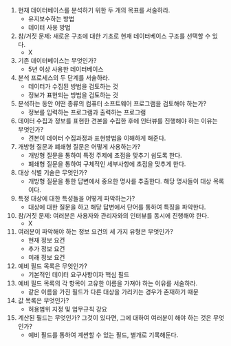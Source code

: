 1. 현재 데이터베이스를 분석하기 위한 두 개의 목표를 서술하라.
    * 유지보수하는 방법
    * 데이터 사용 방법
2. 참/거짓 문제: 새로운 구조에 대한 기초로 현재 데이터베이스 구조를 선택할 수 있다.
    * X
3. 기존 데이터베이스는 무엇인가?
    * 5년 이상 사용한 데이터베이스
4. 분석 프로세스의 두 단계를 서술하라.
    * 데이터가 수집된 방법을 검토하는 것
    * 정보가 표현되는 방법을 검토하는 것
5. 분석하는 동안 어떤 종류의 컴퓨터 소프트웨어 프로그램을 검토해야 하는가?
    * 정보를 입력하는 프로그램과 출력하는 프로그램
6. 데이터 수집과 정보를 표현한 견본을 수집한 후에 인터뷰를 진행해야 하는 이유는 무엇인가?
    * 견본이 데이터 수집과정과 표현방법을 이해하게 해준다.
7. 개방형 질문과 폐쇄형 질문은 어떻게 사용하는가?
    * 개방형 질문을 통하여 특정 주제에 초점을 맞추기 쉽도록 한다.
    * 폐쇄형 질문을 통하여 구체적인 세부사항에 초점을 맞추게 한다.
8. 대상 식별 기술은 무엇인가?
    * 개방형 질문을 통한 답변에서 중요한 명사를 추출한다. 해당 명사들이 대상 목록이다.
9. 특정 대상에 대한 특성들을 어떻게 파악하는가?
    * 대상에 대한 질문을 하고 해당 답변에서 단어를 통하여 특징을 파악한다.
10. 참/거짓 문제: 여러분은 사용자와 관리자와의 인터뷰를 동시에 진행해야 한다.
    * X
11. 여러분이 파악해야 하는 정보 요건의 세 가지 유형은 무엇인가?
    * 현재 정보 요건
    * 추가 정보 요건
    * 미래 정보 요건
12. 예비 필드 목록은 무엇인가?
    * 기본적인 데이터 요구사항이자 핵심 필드
13. 예비 필드 목록의 각 항목이 고유한 이름을 가져야 하는 이유를 서술하라.
    * 같은 이름을 가진 필드가 다른 대상을 가리키는 경우가 존재하기 때문
14. 값 목록은 무엇인가?
    * 허용범위 지정 및 업무규칙 강요
15. 계산된 필드는 무엇인가? 그것이 있다면, 그에 대하여 여러분이 해야 하는 것은 무엇인가?
    * 예비 필드를 통하여 계싼할 수 있는 필드, 별개로 기록해둔다.